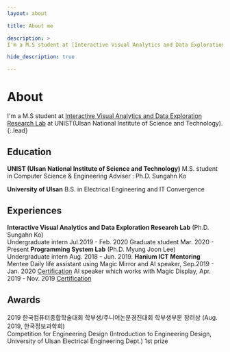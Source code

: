 ```yaml
---
layout: about

title: About me

description: >
I'm a M.S student at [Interactive Visual Analytics and Data Exploration Research Lab][lab] at UNIST(Ulsan National Institute of Science and Technology)

hide_description: true

---
```

# About
I'm a M.S student at [Interactive Visual Analytics and Data Exploration Research Lab][lab] at UNIST(Ulsan National Institute of Science and Technology).
{:.lead}

## Education
**UNIST (Ulsan National Institute of Science and Technology)**  M.S. student in Computer Science & Engineering  Adviser : Ph.D. Sungahn Ko

**University of Ulsan**  B.S. in Electrical Engineering and IT Convergence

## Experiences
**Interactive Visual Analytics and Data Exploration Research Lab** (Ph.D. Sungahn Ko)  
  Undergraduate intern Jul.2019 - Feb. 2020
  Graduate student Mar. 2020 - Present
**Programming System Lab** (Ph.D. Myung Joon Lee)  
  Undergraduate intern Aug. 2018 - Jun. 2019. 
**Hanium ICT Mentoring**  
  Mentee 
    Daily life assistant using Magic Mirror and AI speaker, Sep.2019 - Jan. 2020 [Certification][cert01]
    AI speaker which works with Magic Display, Apr. 2019 - Nov. 2019 [Certification][cert02]


## Awards
2019 한국컴퓨터종합학술대회 학부생/주니어논문경진대회 학부생부문 장려상 (Aug. 2019, 한국정보과학회)  
Competition for Engineering Design (Introduction to Engineering Design, University of Ulsan Electrical Engineering Dept.) 1st prize

[lab]: https://ivaderlab.unist.ac.kr/
[cert01]: /files/hcert01.pdf
[cert02]: /files/hcert02.pdf
